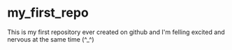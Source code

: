 # my_first_repo
This is my first repository ever created on github and I'm felling excited and nervous at the same time (^_^)
